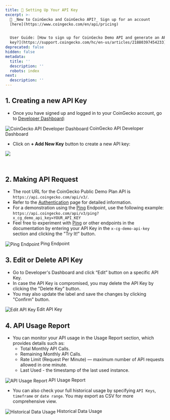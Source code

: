 ```yaml
---
title: 🔑 Setting Up Your API Key
excerpt: >-
  👋 _New to CoinGecko and CoinGecko API?_ Sign up for an account
  [here](https://www.coingecko.com/en/api/pricing)


  User Guide: [How to sign up for CoinGecko Demo API and generate an API
  key?](https://support.coingecko.com/hc/en-us/articles/21880397454233)
deprecated: false
hidden: false
metadata:
  title: ''
  description: ''
  robots: index
next:
  description: ''
---
```

## 1. Creating a new API Key

* Once you have signed up and logged in to your CoinGecko account, go to [Developer Dashboard](https://www.coingecko.com/en/developers/dashboard):

<Image alt="CoinGecko API Developer Dashboard" align="center" border={true} src="https://files.readme.io/ad714e9-image.png">
  CoinGecko API Developer Dashboard
</Image>

* Click on **+ Add New Key** button to create a new API key:

![](https://files.readme.io/dce6223-image.png)

<br />

## 2. Making API Request

* The root URL for the CoinGecko Public Demo Plan API is `https://api.coingecko.com/api/v3/`.
* Refer to the [Authentication](/reference/authentication) page for detailed information.
* For a demonstration using the [Ping](/reference/ping-server) Endpoint, use the following example:\
  `https://api.coingecko.com/api/v3/ping?x_cg_demo_api_key=YOUR_API_KEY`
* Feel free to experiment with [Ping](/reference/ping-server) or other endpoints in the documentation by entering your API Key in the `x-cg-demo-api-key` section and clicking the "Try It!" button.

<Image alt="Ping Endpoint" align="center" border={true} src="https://files.readme.io/f174128-image.png">
  Ping Endpoint
</Image>

<br />

## 3. Edit or Delete API Key

* Go to Developer's Dashboard and click “Edit” button on a specific API Key.
* In case the API Key is compromised, you may delete the API Key by clicking the "Delete Key" button.
* You may also update the label and save the changes by clicking "Confirm" button.

<Image alt="Edit API Key" align="center" border={true} src="https://files.readme.io/f349405-image.png">
  Edit API Key
</Image>

<br />

## 4. API Usage Report

* You can monitor your API usage in the Usage Report section, which provides details such as:
  * Total Monthly API Calls.
  * Remaining Monthly API Calls.
  * Rate Limit (Request Per Minute) — maximum number of API requests allowed in one minute.
  * Last Used - the timestamp of the last used instance.

<Image alt="API Usage Report" align="center" border={true} src="https://files.readme.io/9e7d4c2-image.png">
  API Usage Report
</Image>

* You can also check your full historical usage by specifying `API Keys`, `timeframe` or `date range`. You may export as CSV for more comprehensive view.

<Image alt="Historical Data Usage" align="center" border={true} src="https://files.readme.io/ed3143e-image.png">
  Historical Data Usage
</Image>
